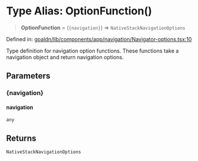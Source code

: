 # Type Alias: OptionFunction()

> **OptionFunction** = (`{navigation}`) => `NativeStackNavigationOptions`

Defined in: [goaldn/lib/components/app/navigation/Navigator-options.tsx:10](https://github.com/aldesgroup/goaldn/blob/6a7943d02984b1a6b41d76a3a483a1484b644076/lib/components/app/navigation/Navigator-options.tsx#L10)

Type definition for navigation option functions.
These functions take a navigation object and return navigation options.

## Parameters

### \{navigation\}

#### navigation

`any`

## Returns

`NativeStackNavigationOptions`
